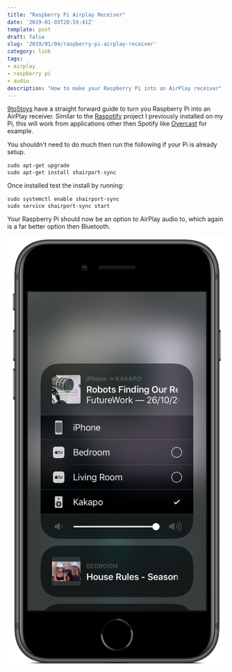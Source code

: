 ```yaml
---
title: "Raspberry Pi Airplay Receiver"
date: '2019-01-03T20:59:41Z'
template: post
draft: false
slug: '2019/01/04/raspberry-pi-airplay-receiver'
category: link
tags:
- airplay
- raspberry pi
- audio
description: "How to make your Raspberry Pi into an AirPlay receiver"
---
```


[9to5toys](https://9to5toys.com/2019/01/03/raspberry-pi-airplay-receiver-setup/) have a straight forward guide to turn you Raspberry Pi into an AirPlay receiver. Similar to the [Raspotify](https://andrewford.co.nz/2018/07/28/raspotify) project I previously installed on my Pi, this will work from applications other then Spotify like [Overcast](https://overcast.fm/) for example.

You shouldn't need to do much then run the following if your Pi is already setup.

```
sudo apt-get upgrade
sudo apt-get install shairport-sync
```

Once installed test the install by running:

```
sudo systemctl enable shairport-sync
sudo service shairport-sync start
```

Your Raspberry Pi should now be an option to AirPlay audio to, which again is a far better option then Bluetooth.

![Kakapo my Raspberry Pi showing as an AirPlay receiver](./airplay-reciver-framed.png)

